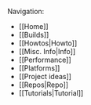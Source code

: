 Navigation:

- [[Home]]
- [[Builds]]
- [[Howtos|Howto]]
- [[Misc. Info|Info]]
- [[Performance]]
- [[Platforms]]
- [[Project ideas]]
- [[Repos|Repo]]
- [[Tutorials|Tutorial]]
